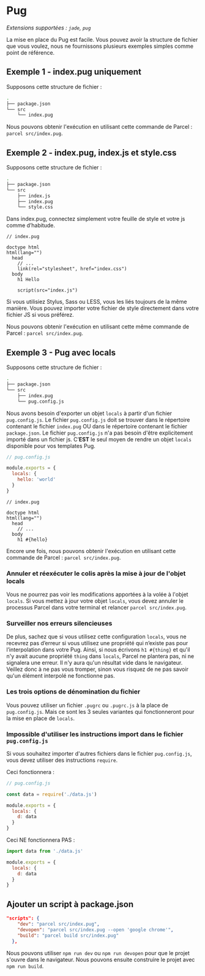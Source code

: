 # Pug

_Extensions supportées : `jade`, `pug`_

La mise en place du Pug est facile. Vous pouvez avoir la structure de fichier que vous voulez, nous ne fournissons plusieurs exemples simples comme point de référence.

## Exemple 1 - index.pug uniquement

Supposons cette structure de fichier :

```bash
.
├── package.json
└── src
    └── index.pug
```

Nous pouvons obtenir l'exécution en utilisant cette commande de Parcel : `parcel src/index.pug`.

## Exemple 2 - index.pug, index.js et style.css

Supposons cette structure de fichier :

```bash
.
├── package.json
└── src
    ├── index.js
    ├── index.pug
    └── style.css
```

Dans index.pug, connectez simplement votre feuille de style et votre js comme d’habitude.

```pug
// index.pug

doctype html
html(lang="")
  head
    // ...
    link(rel="stylesheet", href="index.css")
  body
    h1 Hello

    script(src="index.js")
```

Si vous utilisiez Stylus, Sass ou LESS, vous les liés toujours de la même manière. Vous pouvez importer votre fichier de style directement dans votre fichier JS si vous préférez.

Nous pouvons obtenir l'exécution en utilisant cette même commande de Parcel : `parcel src/index.pug`.

## Exemple 3 - Pug avec locals

Supposons cette structure de fichier :

```bash
.
├── package.json
└── src
    ├── index.pug
    └── pug.config.js
```

Nous avons besoin d'exporter un objet `locals` à partir d'un fichier `pug.config.js`. Le fichier `pug.config.js` doit se trouver dans le répertoire contenant le fichier `index.pug` OU dans le répertoire contenant le fichier `package.json`. Le fichier `pug.config.js` n'a pas besoin d'être explicitement importé dans un fichier js. C’**EST** le seul moyen de rendre un objet `locals` disponible pour vos templates Pug.

```js
// pug.config.js

module.exports = {
  locals: {
    hello: 'world'
  }
}
```

```pug
// index.pug

doctype html
html(lang="")
  head
    // ...
  body
    h1 #{hello}
```

Encore une fois, nous pouvons obtenir l'exécution en utilisant cette commande de Parcel : `parcel src/index.pug`.

### Annuler et réexécuter le colis après la mise à jour de l'objet locals

Vous ne pourrez pas voir les modifications apportées à la volée à l'objet `locals`. Si vous mettez à jour votre objet `locals`, vous devez annuler le processus Parcel dans votre terminal et relancer `parcel src/index.pug`.

### Surveiller nos erreurs silencieuses

De plus, sachez que si vous utilisez cette configuration `locals`, vous ne recevrez pas d’erreur si vous utilisez une propriété qui n’existe pas pour l’interpolation dans votre Pug. Ainsi, si nous écrivons `h1 #{thing}` et qu'il n'y avait aucune propriété `thing` dans `locals`, Parcel ne plantera pas, ni ne signalera une erreur. Il n'y aura qu'un résultat vide dans le navigateur. Veillez donc à ne pas vous tromper, sinon vous risquez de ne pas savoir qu'un élément interpolé ne fonctionne pas.

### Les trois options de dénomination du fichier

Vous pouvez utiliser un fichier `.pugrc` ou `.pugrc.js` à la place de `pug.config.js`. Mais ce sont les 3 seules variantes qui fonctionneront pour la mise en place de `locals`.

### Impossible d'utiliser les instructions import dans le fichier `pug.config.js`

Si vous souhaitez importer d'autres fichiers dans le fichier `pug.config.js`, vous devez utiliser des instructions `require`.

Ceci fonctionnera :

```js
// pug.config.js

const data = require('./data.js')

module.exports = {
  locals: {
    d: data
  }
}
```

Ceci NE fonctionnera PAS :

```js
import data from './data.js'

module.exports = {
  locals: {
    d: data
  }
}
```

## Ajouter un script à package.json

```json
"scripts": {
    "dev": "parcel src/index.pug",
    "devopen": "parcel src/index.pug --open 'google chrome'",
    "build": "parcel build src/index.pug"
  },
```

Nous pouvons utiliser `npm run dev` ou `npm run devopen` pour que le projet s'ouvre dans le navigateur. Nous pouvons ensuite construire le projet avec `npm run build`.
